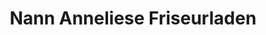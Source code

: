 ---
title: "Nann Anneliese Friseurladen"
url: /boettingen/nann-anneliese-friseurladen/
shop: Friseur
---